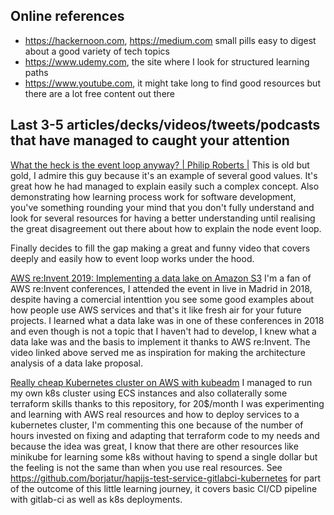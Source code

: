 ## Online references

* https://hackernoon.com, https://medium.com small pills easy to digest about a good variety of tech topics
* https://www.udemy.com, the site where I look for structured learning paths
* https://www.youtube.com, it might take long to find good resources but there are a lot free content out there

## Last 3-5 articles/decks/videos/tweets/podcasts that have managed to caught your attention

[What the heck is the event loop anyway? | Philip Roberts |](https://www.youtube.com/watch?v=8aGhZQkoFbQ)
This is old but gold, I admire this guy because it's an example of several good values. It's great how he had managed to explain easily such a complex concept. Also demonstrating how learning process work for software development, you've something rounding your mind that you don't fully understand and look for several resources for having a better understanding until realising the great disagreement out there about how to explain the node event loop.

Finally decides to fill the gap making a great and funny video that covers deeply and easily how to event loop works under the hood.

[AWS re:Invent 2019: Implementing a data lake on Amazon S3](https://www.youtube.com/watch?v=9MzaGFdPfg4)
I'm a fan of AWS re:Invent conferences, I attended the event in live in Madrid in 2018, despite having a comercial intenttion you see some good examples about how people use AWS services and that's it like fresh air for your future projects. I learned what a data lake was in one of these conferences in 2018 and even though is not a topic that I haven't had to develop, I knew what a data lake was and the basis to implement it thanks to AWS re:Invent. The video linked above served me as inspiration for making the architecture analysis of a data lake proposal.

[Really cheap Kubernetes cluster on AWS with kubeadm](https://github.com/cablespaghetti/kubeadm-aws)
I managed to run my own k8s cluster using ECS instances and also collaterally some terraform skills thanks to this repository, for 20$/month I was experimenting and learning with AWS real resources and how to deploy services to a kubernetes cluster, I'm commenting this one because of the number of hours invested on fixing and adapting that terraform code to my needs and because the idea was great, I know that there are other resources like minikube for learning some k8s without having to spend a single dollar but the feeling is not the same than when you use real resources. See https://github.com/borjatur/hapijs-test-service-gitlabci-kubernetes for part of the outcome of this little learning journey, it covers basic CI/CD pipeline with gitlab-ci as well as k8s deployments.

